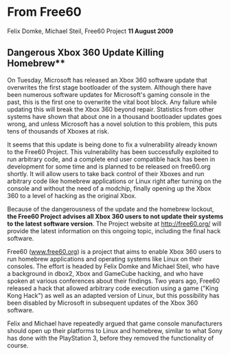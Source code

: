 # From Free60

Felix Domke, Michael Steil, Free60 Project **11 August 2009**

## Dangerous Xbox 360 Update Killing Homebrew**

On Tuesday, Microsoft has released an Xbox 360 software update that overwrites the first stage bootloader of the system. Although there have been numerous software updates for Microsoft's gaming console in the past, this is the first one to overwrite the vital boot block. Any failure while updating this will break the Xbox 360 beyond repair. Statistics from other systems have shown that about one in a thousand bootloader updates goes wrong, and unless Microsoft has a novel solution to this problem, this puts tens of thousands of Xboxes at risk.

It seems that this update is being done to fix a vulnerability already known to the Free60 Project. This vulnerability has been successfully exploited to run arbitrary code, and a complete end user compatible hack has been in development for some time and is planned to be released on free60.org shortly. It will allow users to take back control of their Xboxes and run arbitrary code like homebrew applications or Linux right after turning on the console and without the need of a modchip, finally opening up the Xbox 360 to a level of hacking as the original Xbox.

Because of the dangerousness of the update and the homebrew lockout, **the Free60 Project advises all Xbox 360 users to not update their systems to the latest software version**. The Project website at <http://free60.org/> will provide the latest information on this ongoing topic, including the final hack software.

Free60 (www.free60.org) is a project that aims to enable Xbox 360 users to run homebrew applications and operating systems like Linux on their consoles. The effort is headed by Felix Domke and Michael Steil, who have a background in dbox2, Xbox and GameCube hacking, and who have spoken at various conferences about their findings. Two years ago, Free60 released a hack that allowed arbitrary code execution using a game ("King Kong Hack") as well as an adapted version of Linux, but this possibility has been disabled by Microsoft in subsequent updates of the Xbox 360 software.

Felix and Michael have repeatedly argued that game console manufacturers should open up their platforms to Linux and homebrew, similar to what Sony has done with the PlayStation 3, before they removed the functionality of course.


